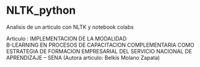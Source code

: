 # NLTK_python
Analisis de un articulo con NLTK y notebook colabs

Articulo : IMPLEMENTACION DE LA MODALIDAD  
B-LEARNING EN PROCESOS DE CAPACITACION COMPLEMENTARIA COMO ESTRATEGIA DE FORMACION EMPRESARIAL DEL SERVICIO NACIONAL DE APRENDIZAJE – SENA (Autora articulo: Belkis Molano Zapata)
